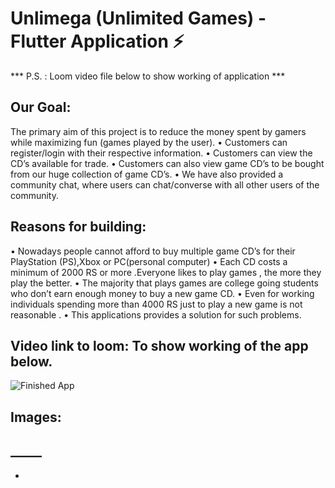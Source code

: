 # Unlimega (Unlimited Games)  - Flutter Application ⚡️

*** P.S. : Loom video file below to show working of application ***

## Our Goal: 
The primary aim of this project is to reduce the money spent by gamers while maximizing fun (games played by the user).
  •	Customers can register/login with their respective information.
  •	Customers can view the CD’s available for trade.
  •	Customers can also view game CD’s to be bought from our huge collection of game CD’s.
  •	We have also provided a community chat, where users can chat/converse with all other users of the community.

## Reasons for building:
• Nowadays people cannot afford to buy multiple game CD’s for their PlayStation (PS),Xbox or PC(personal computer)
• Each CD costs a minimum of    2000 RS or more .Everyone likes to play games , the more they play the better.
• The majority that plays games are college going students who don’t earn enough money to buy a new game CD.
• Even for working individuals spending more than 4000 RS just to play a new game is not reasonable .
• This applications provides a solution for such problems.


## Video link to loom: To show working of the app below.
![Finished App](https://github.com/londonappbrewery/Images/blob/master/flash_chat_flutter_demo.gif)

## Images:

## _____

- 


